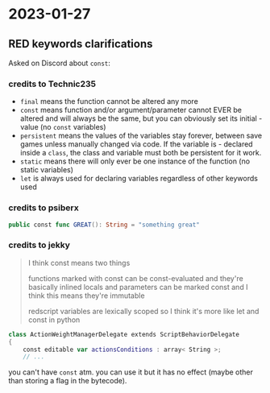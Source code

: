 # 2023-01-27

## RED keywords clarifications

Asked on Discord about `const`:

### credits to Technic235

- `final` means the function cannot be altered any more
- `const` means function and/or argument/parameter cannot EVER be altered and will always be the same, but you can obviously set its initial - value (no `const` variables)
- `persistent` means the values of the variables stay forever, between save games unless manually changed via code. If the variable is - declared inside a `class`, the class and variable must both be persistent for it work.
- `static` means there will only ever be one instance of the function (no static variables)
- `let` is always used for declaring variables regardless of other keywords used

### credits to psiberx

  ```swift
  public const func GREAT(): String = "something great"
  ```

### credits to jekky

> I think const means two things
>
> functions marked with const can be const-evaluated and they're basically inlined
> locals and parameters can be marked const and I think this means they're immutable
>
> redscript variables are lexically scoped so I think it's more like let and const in python

```swift
class ActionWeightManagerDelegate extends ScriptBehaviorDelegate
{
    const editable var actionsConditions : array< String >;
    // ...
```

you can't have `const` atm.
you can use it but it has no effect (maybe other than storing a flag in the bytecode).
